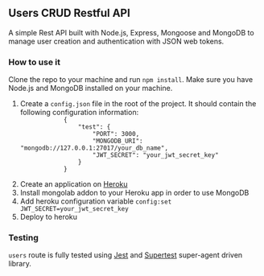 <h2>Users CRUD Restful API</h2>
<p>A simple Rest API built with Node.js, Express, Mongoose and MongoDB to manage user creation and authentication with JSON web tokens.</p>

<h3>How to use it</h3>
<p>Clone the repo to your machine and run <code>npm install</code>. Make sure you have Node.js and MongoDB installed on your machine.
<ol>
    <li>Create a <code>config.json</code> file in the root of the project. It should contain the following configuration information:
        <code>
            {
                "test": {
                    "PORT": 3000,
                    "MONGODB_URI": "mongodb://127.0.0.1:27017/your_db_name",
                    "JWT_SECRET": "your_jwt_secret_key"
                }
            }   
        </code>
    </li>
    <li>Create an application on <a href="https://devcenter.heroku.com/articles/git" target="blank">Heroku</a></li>
    <li>Install mongolab addon to your Heroku app in order to use MongoDB</li>
    <li>Add heroku configuration variable <code>config:set JWT_SECRET=your_jwt_secret_key</code></li>
    <li>Deploy to heroku</li>
</ol>
</p>

<h3>Testing</h3>
<p><code>users</code> route is fully tested using <a href="https://github.com/visionmedia/supertest" target="blank">Jest</a> and <a href="https://github.com/visionmedia/supertest" target="blank">Supertest</a> super-agent driven library.</p>